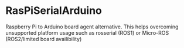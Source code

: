 # RasPiSerialArduino
Raspberry Pi to Arduino board agent alternative. This helps overcoming unsupported platform usage such as rosserial (ROS1) or Micro-ROS (ROS2/limited board availibility)
